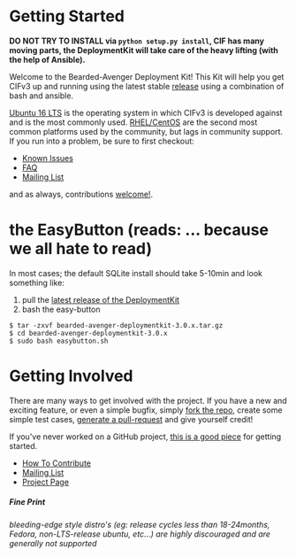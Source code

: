 # Getting Started

**DO NOT TRY TO INSTALL via `python setup.py install`, CIF has many moving parts, the DeploymentKit will take care of the heavy lifting (with the help of Ansible).**

Welcome to the Bearded-Avenger Deployment Kit! This Kit will help you get CIFv3 up and running using the latest stable [release](https://github.com/csirtgadgets/bearded-avenger/releases) using a combination of bash and ansible. 

[Ubuntu 16 LTS](Ubuntu16LTS) is the operating system in which CIFv3 is developed against and is the most commonly used. [RHEL/CentOS](CentOS72) are the second most common platforms used by the community, but lags in community support. If you run into a problem, be sure to first checkout:

 * [Known Issues](https://github.com/csirtgadgets/bearded-avenger/issues?labels=bug&state=open)  
 * [FAQ](FAQ)
 * [Mailing List](https://groups.google.com/forum/#!forum/ci-framework)  

and as always, contributions [welcome!](https://github.com/csirtgadgets/bearded-avenger/issues/new).

# the EasyButton (reads: ... because we all hate to read)
In most cases; the default SQLite install should take 5-10min and look something like:  

1. pull the [latest release of the DeploymentKit](https://github.com/csirtgadgets/bearded-avenger-deploymentkit/releases)  
1. bash the easy-button  
```
$ tar -zxvf bearded-avenger-deploymentkit-3.0.x.tar.gz
$ cd bearded-avenger-deploymentkit-3.0.x
$ sudo bash easybutton.sh
```

# Getting Involved
There are many ways to get involved with the project. If you have a new and exciting feature, or even a simple bugfix, simply [fork the repo](https://help.github.com/articles/fork-a-repo), create some simple test cases, [generate a pull-request](https://help.github.com/articles/using-pull-requests) and give yourself credit!

If you've never worked on a GitHub project, [this is a good piece](https://guides.github.com/activities/contributing-to-open-source) for getting started.

* [How To Contribute](contributing.md)  
* [Mailing List](https://groups.google.com/forum/#!forum/ci-framework)  
* [Project Page](http://csirtgadgets.org/collective-intelligence-framework/)

##### Fine Print
_bleeding-edge style distro's (eg: release cycles less than 18-24months, Fedora, non-LTS-release ubuntu, etc...) are highly discouraged and are generally not supported_
